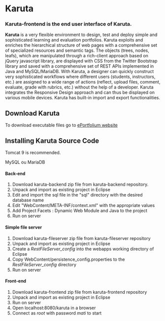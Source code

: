 

Karuta
======

### Karuta-frontend is the end user interface of Karuta.

**Karuta** is a very flexible environment to design, test and deploy simple and sophisticated learning and evaluation portfolios. Karuta exploits and enriches the hierarchical structure of web pages with a comprehensive set of specialized resources and semantic tags. The objects (trees, nodes, leafs), which are manipulated through a rich-client approach based on jQuery javascript library, are displayed with CSS from the Twitter Bootstrap library and saved with a comprehensive set of REST APIs implemented in Java and MySQL/MariaDB. With Karuta,  a designer can quickly construct very sophisticated workflows where different users (students, instructors, etc.) are assigned to a wide range of actions (reflect, upload files, comment, evaluate, grade with rubrics, etc.) without the help of a developer.  Karuta integrates the Responsive Design approach and can thus be displayed on various mobile devices.  Karuta has built-in import and export functionalities.


Download Karuta
-------

To download executable files go to [ePortfolium website](https://www.eportfolium.com)

Installing Karuta Source Code
-------

Tomcat 9 is recommended.

MySQL ou MariaDB

#### Back-end
1. Download karuta-backend zip file from karuta-backend repository.
1. Unpack and import as existing project in Eclipse
1. Edit and import the sql file in the "sql" directory with the desired database name
1. Edit "WebContent/META-INF/context.xml" with the appropriate values
1. Add Project Facets : Dynamic Web Module and Java to the project
1. Run on server

#### Simple file server
1. Download karuta-fileserver zip file from karuta-fileserver repository
1. Unpack and import as existing project in Eclipse
1. Create a *RestFileServer_config* into the webapps working directory of Eclipse
1. Copy WebContent/persistence_config.properties to the *RestFileServer_config* directory
2. Run on server

#### Front-end
1. Download karuta-frontend zip file from karuta-frontend repository
1. Unpack and import as existing project in Eclipse
1. Run on server
1. Open localhost:8080/karuta in a browser
1. Connect as *root* with password *mati* to start
